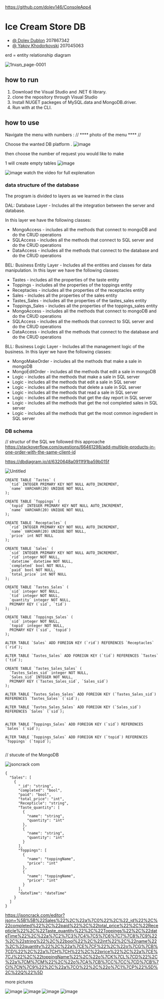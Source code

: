 https://github.com/dolev146/ConsoleApp4
# Ice Cream Store DB
- [@ Dolev Dublon](https://github.com/dolev146) 207867342
- [@ Yakov Khodorkovski](https://github.com/yakov103) 207045063

erd = entity relationship diagram

![מצגת1_page-0001](https://user-images.githubusercontent.com/62290677/191915019-0e55ae31-68bd-451a-be86-db7c4b46254e.jpg)





## how to run 
1. Download the Visual Studio and .NET 6 library.
2. clone the repository through Visual Studio 
3. Install NUGET packeges of MySQL.data and MongoDB.driver. 
4. Run with at the CLI.

## how to use 
Navigate the menu with numbers : 
// **** photo of the menu **** // 

Choose the wanted DB platform . 
![image](https://user-images.githubusercontent.com/62290677/191916109-cf5499c2-d4cd-44f2-a6ea-8fa9240354f3.png)

then choose the number of request you would like to make


1
will create empty tables
![image](https://user-images.githubusercontent.com/62290677/191919059-56bf9175-1367-4474-b622-df34bc1aec58.png)

![image](https://user-images.githubusercontent.com/62290677/191919012-24bbaadc-1436-408a-b021-3b434f3d3d3e.png)
watch the video for full explenation




### data structure of the database
The program is divided to layers as we learned in the class 

DAL: Database Layer - Includes all the integration between the server and database. 

In this layer we have the following classes:
- MongoAccess - includes all the methods that connect to mongoDB and do the CRUD operations
- SQLAccess - includes all the methods that connect to SQL server and do the CRUD operations
- DataAccess - includes all the methods that connect to the database and do the CRUD operations

BEL: Business Entity Layer - Includes all the entities and classes for data manipulation.
In this layer we have the following classes:
- Tastes - includes all the properties of the taste entity
- Toppings - includes all the properties of the toppings entity
- Receptacles - includes all the properties of the receptacles entity
- Sales - includes all the properties of the sales entity
- Tastes_Sales - includes all the properties of the tastes_sales entity
- Toppings_Sales - includes all the properties of the toppings_sales entity
- MongoAccess - includes all the methods that connect to mongoDB and do the CRUD operations
- SQLAccess - includes all the methods that connect to SQL server and do the CRUD operations
- DataAccess - includes all the methods that connect to the database and do the CRUD operations

BLL: Business Logic Layer - Includes all the management logic of the business. 
In this layer we have the following classes:
- MongoMakeOrder - includes all the methods that make a sale in mongoDB
- MongoEditOrder - includes all the methods that edit a sale in mongoDB
- Logic - includes all the methods that make a sale in SQL server
- Logic - includes all the methods that edit a sale in SQL server
- Logic - includes all the methods that delete a sale in SQL server
- Logic - includes all the methods that read a sale in SQL server
- Logic - includes all the methods that get the day report in SQL server
- Logic - includes all the methods that get the not completed sales in SQL server
- Logic - includes all the methods that get the most common ingredient in SQL server


### DB schema


// structur of the SQL 
we followed this approache 
https://stackoverflow.com/questions/66461298/add-multiple-products-in-one-order-with-the-same-client-id

https://dbdiagram.io/d/6320648a0911f91ba59b015f

![Untitled](https://user-images.githubusercontent.com/62290677/191808189-850e36c4-0b54-4eb1-bf31-ce0a089613e5.png)
```
CREATE TABLE `Tastes` (
  `tid` INTEGER PRIMARY KEY NOT NULL AUTO_INCREMENT,
  `name` VARCHAR(20) UNIQUE NOT NULL
);

CREATE TABLE `Toppings` (
  `topid` INTEGER PRIMARY KEY NOT NULL AUTO_INCREMENT,
  `name` VARCHAR(20) UNIQUE NOT NULL
);

CREATE TABLE `Receptacles` (
  `rid` INTEGER PRIMARY KEY NOT NULL AUTO_INCREMENT,
  `name` VARCHAR(20) UNIQUE NOT NULL,
  `price` int NOT NULL
);

CREATE TABLE `Sales` (
  `sid` INTEGER PRIMARY KEY NOT NULL AUTO_INCREMENT,
  `rid` integer NOT NULL,
  `datetime` datetime NOT NULL,
  `completed` bool NOT NULL,
  `paid` bool NOT NULL,
  `total_price` int NOT NULL
);

CREATE TABLE `Tastes_Sales` (
  `sid` integer NOT NULL,
  `tid` integer NOT NULL,
  `quantity` integer NOT NULL,
  PRIMARY KEY (`sid`, `tid`)
);

CREATE TABLE `Toppings_Sales` (
  `sid` integer NOT NULL,
  `topid` integer NOT NULL,
  PRIMARY KEY (`sid`, `topid`)
);

ALTER TABLE `Sales` ADD FOREIGN KEY (`rid`) REFERENCES `Receptacles` (`rid`);

ALTER TABLE `Tastes_Sales` ADD FOREIGN KEY (`tid`) REFERENCES `Tastes` (`tid`);

CREATE TABLE `Tastes_Sales_Sales` (
  `Tastes_Sales_sid` integer NOT NULL,
  `Sales_sid` INTEGER NOT NULL,
  PRIMARY KEY (`Tastes_Sales_sid`, `Sales_sid`)
);

ALTER TABLE `Tastes_Sales_Sales` ADD FOREIGN KEY (`Tastes_Sales_sid`) REFERENCES `Tastes_Sales` (`sid`);

ALTER TABLE `Tastes_Sales_Sales` ADD FOREIGN KEY (`Sales_sid`) REFERENCES `Sales` (`sid`);


ALTER TABLE `Toppings_Sales` ADD FOREIGN KEY (`sid`) REFERENCES `Sales` (`sid`);

ALTER TABLE `Toppings_Sales` ADD FOREIGN KEY (`topid`) REFERENCES `Toppings` (`topid`);


```


// stucute of the MongoDB 

![jsoncrack com](https://user-images.githubusercontent.com/62290677/191808387-f38d18e9-9da5-4679-84bf-32a2915aeaa8.png)

```
{
  "Sales": [
    {
      "_id": "string",
      "completed": "bool",
      "paid": "bool",
      "total_price": "int",
      "Recepticle": "string",
      "Taste_quantity": [
        {
          "name": "string",
          "quantity": "int"
        },
        {
          "name": "string",
          "quantity": "int"
        }
      ],
      "Toppings": [
        {
          "name": "toppingName",
          "price": "int"
        },
        {
          "name": "toppingName",
          "price": "int"
        }
      ],
      "dateTime": "dateTime"
    }
  ]
}
```
https://jsoncrack.com/editor?json=%5B%5B%22Sales%22%2C%22a%7C0%22%2C%22_id%22%2C%22completed%22%2C%22paid%22%2C%22total_price%22%2C%22Recepticle%22%2C%22Taste_quantity%22%2C%22Toppings%22%2C%22dateTime%22%2C%22a%7C2%7C3%7C4%7C5%7C6%7C7%7C8%7C9%22%2C%22string%22%2C%22bool%22%2C%22int%22%2C%22name%22%2C%22quantity%22%2C%22a%7CE%7CF%22%2C%22o%7CG%7CB%7CD%22%2C%22a%7CH%7CH%22%2C%22price%22%2C%22a%7CE%7CJ%22%2C%22toppingName%22%2C%22o%7CK%7CL%7CD%22%2C%22a%7CM%7CM%22%2C%22o%7CA%7CB%7CC%7CC%7CD%7CB%7CI%7CN%7C9%22%2C%22a%7CO%22%2C%22o%7C1%7CP%22%5D%2C%22Q%22%5D


more pictures

![image](https://user-images.githubusercontent.com/62290677/191848821-497044b8-8020-4f6a-8086-7fdf06ce9c72.png)
![image](https://user-images.githubusercontent.com/62290677/191848896-43f7e586-e0e9-4c27-b926-8426d3d9730f.png)
![image](https://user-images.githubusercontent.com/62290677/191848950-02d81855-7236-45b8-8cbb-01a013ce65d0.png)
![image](https://user-images.githubusercontent.com/62290677/191849012-2f29a2d2-7ef8-4e12-9b55-ca81e30703f4.png)


